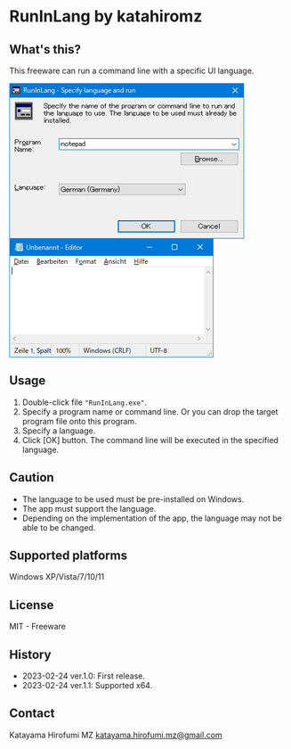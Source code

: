 # RunInLang by katahiromz

## What's this?

This freeware can run a command line with a specific UI language.

<img src="images/screenshot2.png" alt="" align="center" />

<img src="images/notepad2.png" alt="" align="center" />

## Usage

1. Double-click file `"RunInLang.exe"`.
2. Specify a program name or command line. Or you can drop the target program file onto this program.
3. Specify a language.
4. Click [OK] button. The command line will be executed in the specified language.

## Caution

* The language to be used must be pre-installed on Windows.
* The app must support the language.
* Depending on the implementation of the app, the language may not be able to be changed.

## Supported platforms

Windows XP/Vista/7/10/11

## License

MIT - Freeware

## History

- 2023-02-24 ver.1.0: First release.
- 2023-02-24 ver.1.1: Supported x64.

## Contact

Katayama Hirofumi MZ
katayama.hirofumi.mz@gmail.com
